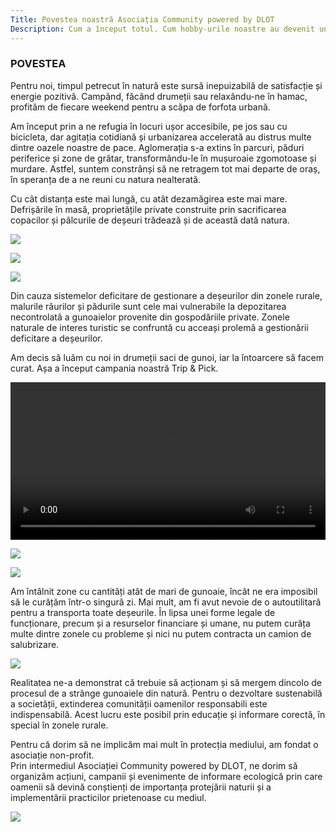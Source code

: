 ```yaml
---
Title: Povestea noastră Asociația Community powered by DLOT
Description: Cum a început totul. Cum hobby-urile noastre au devenit un mod de viață și de ce am fondat Asociația Community powered by DLOT
---
```


### POVESTEA

Pentru noi, timpul petrecut în natură este sursă inepuizabilă de satisfacție și energie pozitivă. Campând, făcând drumeții sau relaxându-ne în hamac, profităm de fiecare weekend pentru a scăpa de forfota urbană.  

Am început prin a ne refugia în locuri ușor accesibile, pe jos sau cu bicicleta, dar agitația cotidiană și urbanizarea accelerată au distrus multe dintre oazele noastre de pace. Aglomerația s-a extins în parcuri, păduri periferice și zone de grătar, transformându-le în mușuroaie zgomotoase și murdare. Astfel, suntem constrânși să ne retragem tot mai departe de oraș, în speranța de a ne reuni cu natura nealterată.   

Cu cât distanța este mai lungă, cu atât dezamăgirea este mai mare. Defrișările în masă, proprietățile private construite prin sacrificarea copacilor și pâlcurile de deșeuri trădează și de această dată natura.

<img src="https://community.poweredbydlot.com/wp-content/uploads/2020/07/Community-powered-by-DLOT-Private-proprety.jpg" loading="lazy" class="rounded shadow"></img>

<img src=https://community.poweredbydlot.com/wp-content/uploads/2020/07/Community-powered-by-DLOT-deforestation.jpg loading="lazy" class="rounded shadow"></img>

<img src=https://community.poweredbydlot.com/wp-content/uploads/2020/07/Community-powered-by-DLOT-Trash.jpg loading="lazy" class="rounded shadow"></img>

Din cauza sistemelor deficitare de gestionare a deșeurilor din zonele rurale, malurile râurilor și pădurile sunt cele mai vulnerabile la depozitarea necontrolată a gunoaielor provenite din gospodăriile private. Zonele naturale de interes turistic se confruntă cu acceași prolemă a gestionării deficitare a deșeurilor.

Am decis să luăm cu noi in drumeții saci de gunoi, iar la întoarcere să facem curat.
Așa a început campania noastră Trip & Pick.

<video controls width="100%" height="auto" class="rounded shadow">
  <source
    src="https://poweredbydlot.com/wp-content/uploads/2020/07/VID_20191027_133137.mp4?_=1"
    type="video/mp4"
  />
</video>

<img src="https://community.poweredbydlot.com/wp-content/uploads/2020/07/Community-powered-by-DLOT-Trip-and-pick-scaled.jpg" loading="lazy" class="rounded shadow"></img>

<img src="https://community.poweredbydlot.com/wp-content/uploads/2020/07/Community-powered-by-DLOT-Trip-and-pick-challenge-scaled.jpg" loading="lazy" class="rounded shadow"></img>

Am întâlnit zone cu cantități atât de mari de gunoaie, încât ne era imposibil să le curățăm într-o singură zi. Mai mult, am fi avut nevoie de o autoutilitară pentru a transporta toate deșeurile. În lipsa unei forme legale de funcționare, precum și a resurselor financiare și umane, nu putem curăța multe dintre zonele cu probleme și nici nu putem contracta un camion de salubrizare.

<img src="https://poweredbydlot.com/wp-content/uploads/2020/07/Garbage-in-nature-Community-powered-by-DLOT.jpg" loading="lazy" class="rounded shadow"></img>

Realitatea ne-a demonstrat că trebuie să acționam și să mergem dincolo de procesul de a strânge gunoaiele din natură. Pentru o dezvoltare sustenabilă a societății, extinderea comunității oamenilor responsabili este indispensabilă. Acest lucru este posibil prin educație și informare corectă, în special în zonele rurale.

Pentru că dorim să ne implicăm mai mult în protecția mediului, am fondat o asociație non-profit.  
Prin intermediul Asociației Community powered by DLOT, ne dorim să organizăm acțiuni, campanii și evenimente de informare ecologică prin care oamenii să devină conștienți de importanța protejării naturii și a implementării practicilor prietenoase cu mediul.

<img src="https://poweredbydlot.com/wp-content/uploads/2020/07/Dog-picking-up-trash-Community-powered-by-DLOT-scaled.jpg" loading="lazy" class="rounded shadow"></img>
